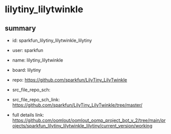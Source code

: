 # lilytiny_lilytwinkle
 
## summary 
* id: sparkfun_lilytiny_lilytwinkle_lilytiny
* user: sparkfun
* name: lilytiny_lilytwinkle
* board: lilytiny
* repo: https://github.com/sparkfun/LilyTiny_LilyTwinkle



* src_file_repo_sch: 
* src_file_repo_sch_link: https://github.com/sparkfun/LilyTiny_LilyTwinkle/tree/master/
* full details link: https://github.com/oomlout/oomlout_oomp_project_bot_v_2/tree/main/projects/sparkfun_lilytiny_lilytwinkle_lilytiny/current_version/working  







